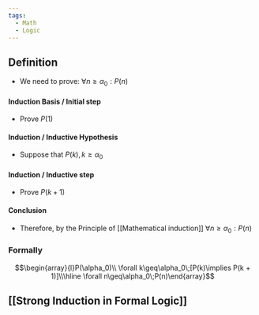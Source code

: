 ```yaml
---
tags:
  - Math
  - Logic
---
```

## Definition
- We need to prove: $\forall n \geq \alpha_0:P(n)$
#### Induction Basis / Initial step
- Prove $P(1)$
#### Induction / Inductive Hypothesis
- Suppose that $P(k), k\geq \alpha_0$
#### Induction / Inductive step
- Prove $P(k + 1)$
#### Conclusion
- Therefore, by the Principle of [[Mathematical induction]] $\forall n\geq\alpha_0: P(n)$ 
### Formally
$$\begin{array}{l}P(\alpha_0)\\
\forall k\geq\alpha_0\;[P(k)\implies P(k + 1)]\\\hline \forall n\geq\alpha_0\;P(n)\end{array}$$
## [[Strong Induction in Formal Logic]]